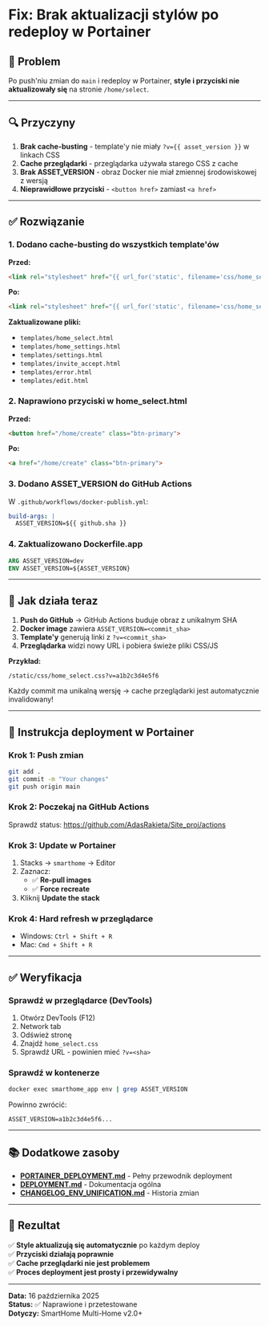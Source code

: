 # Fix: Brak aktualizacji stylów po redeploy w Portainer

## 🎯 Problem

Po push'niu zmian do `main` i redeploy w Portainer, **style i przyciski nie aktualizowały się** na stronie `/home/select`.

---

## 🔍 Przyczyny

1. **Brak cache-busting** - template'y nie miały `?v={{ asset_version }}` w linkach CSS
2. **Cache przeglądarki** - przeglądarka używała starego CSS z cache
3. **Brak ASSET_VERSION** - obraz Docker nie miał zmiennej środowiskowej z wersją
4. **Nieprawidłowe przyciski** - `<button href>` zamiast `<a href>`

---

## ✅ Rozwiązanie

### 1. Dodano cache-busting do wszystkich template'ów

**Przed:**
```html
<link rel="stylesheet" href="{{ url_for('static', filename='css/home_select.css') }}">
```

**Po:**
```html
<link rel="stylesheet" href="{{ url_for('static', filename='css/home_select.css') }}?v={{ asset_version }}">
```

**Zaktualizowane pliki:**
- `templates/home_select.html`
- `templates/home_settings.html`
- `templates/settings.html`
- `templates/invite_accept.html`
- `templates/error.html`
- `templates/edit.html`

### 2. Naprawiono przyciski w home_select.html

**Przed:**
```html
<button href="/home/create" class="btn-primary">
```

**Po:**
```html
<a href="/home/create" class="btn-primary">
```

### 3. Dodano ASSET_VERSION do GitHub Actions

W `.github/workflows/docker-publish.yml`:
```yaml
build-args: |
  ASSET_VERSION=${{ github.sha }}
```

### 4. Zaktualizowano Dockerfile.app

```dockerfile
ARG ASSET_VERSION=dev
ENV ASSET_VERSION=${ASSET_VERSION}
```

---

## 📝 Jak działa teraz

1. **Push do GitHub** → GitHub Actions buduje obraz z unikalnym SHA
2. **Docker image** zawiera `ASSET_VERSION=<commit_sha>`
3. **Template'y** generują linki z `?v=<commit_sha>`
4. **Przeglądarka** widzi nowy URL i pobiera świeże pliki CSS/JS

**Przykład:**
```
/static/css/home_select.css?v=a1b2c3d4e5f6
```

Każdy commit ma unikalną wersję → cache przeglądarki jest automatycznie invalidowany!

---

## 🚀 Instrukcja deployment w Portainer

### Krok 1: Push zmian
```bash
git add .
git commit -m "Your changes"
git push origin main
```

### Krok 2: Poczekaj na GitHub Actions
Sprawdź status: https://github.com/AdasRakieta/Site_proj/actions

### Krok 3: Update w Portainer
1. Stacks → `smarthome` → Editor
2. Zaznacz:
   - ✅ **Re-pull images**
   - ✅ **Force recreate**
3. Kliknij **Update the stack**

### Krok 4: Hard refresh w przeglądarce
- Windows: `Ctrl + Shift + R`
- Mac: `Cmd + Shift + R`

---

## ✅ Weryfikacja

### Sprawdź w przeglądarce (DevTools)

1. Otwórz DevTools (F12)
2. Network tab
3. Odśwież stronę
4. Znajdź `home_select.css`
5. Sprawdź URL - powinien mieć `?v=<sha>`

### Sprawdź w kontenerze

```bash
docker exec smarthome_app env | grep ASSET_VERSION
```

Powinno zwrócić:
```
ASSET_VERSION=a1b2c3d4e5f6...
```

---

## 📚 Dodatkowe zasoby

- **[PORTAINER_DEPLOYMENT.md](PORTAINER_DEPLOYMENT.md)** - Pełny przewodnik deployment
- **[DEPLOYMENT.md](DEPLOYMENT.md)** - Dokumentacja ogólna
- **[CHANGELOG_ENV_UNIFICATION.md](CHANGELOG_ENV_UNIFICATION.md)** - Historia zmian

---

## 🎉 Rezultat

✅ **Style aktualizują się automatycznie** po każdym deploy  
✅ **Przyciski działają poprawnie**  
✅ **Cache przeglądarki nie jest problemem**  
✅ **Proces deployment jest prosty i przewidywalny**

---

**Data:** 16 października 2025  
**Status:** ✅ Naprawione i przetestowane  
**Dotyczy:** SmartHome Multi-Home v2.0+
